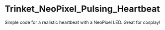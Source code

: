 # Trinket_NeoPixel_Pulsing_Heartbeat
Simple code for a realistic heartbeat with a NeoPixel LED. Great for cosplay!
